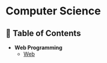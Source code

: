 # Computer Science

## :memo: Table of Contents
- **Web Programming**
    - [Web](https://github.com/lsw6684/ComputerScience/tree/master/Web%20Programming)